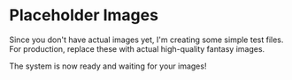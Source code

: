 # Placeholder Images

Since you don't have actual images yet, I'm creating some simple test files.
For production, replace these with actual high-quality fantasy images.

The system is now ready and waiting for your images!
